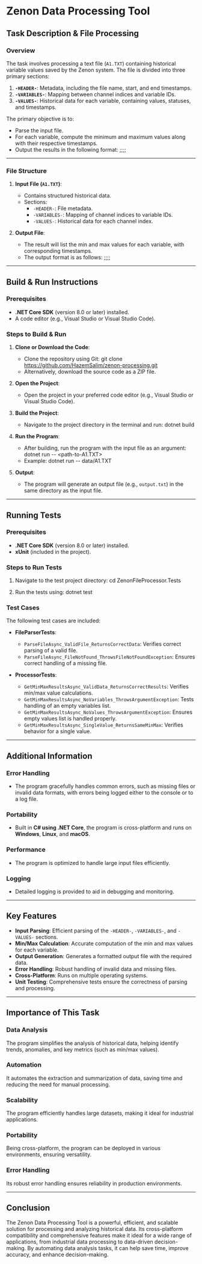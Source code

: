 
# Zenon Data Processing Tool

## Task Description & File Processing

### Overview
The task involves processing a text file (`A1.TXT`) containing historical variable values saved by the Zenon system. The file is divided into three primary sections:
1. **`-HEADER-`**: Metadata, including the file name, start, and end timestamps.
2. **`-VARIABLES-`**: Mapping between channel indices and variable IDs.
3. **`-VALUES-`**: Historical data for each variable, containing values, statuses, and timestamps.

The primary objective is to:
- Parse the input file.
- For each variable, compute the minimum and maximum values along with their respective timestamps.
- Output the results in the following format:
  <Variable ID>;<Min Value>;<Min Timestamp>;<Max Value>;<Max Timestamp>

---

### File Structure

1. **Input File (`A1.TXT`)**:
   - Contains structured historical data.
   - Sections:
     - `-HEADER-`: File metadata.
     - `-VARIABLES-`: Mapping of channel indices to variable IDs.
     - `-VALUES-`: Historical data for each channel index.
   
2. **Output File**:
   - The result will list the min and max values for each variable, with corresponding timestamps.
   - The output format is as follows:
     <Variable ID>;<Min Value>;<Min Timestamp>;<Max Value>;<Max Timestamp>

---

## Build & Run Instructions

### Prerequisites
- **.NET Core SDK** (version 8.0 or later) installed.
- A code editor (e.g., Visual Studio or Visual Studio Code).

### Steps to Build & Run

1. **Clone or Download the Code**:
   - Clone the repository using Git:
     git clone https://github.com/HazemSalim/zenon-processing.git
   - Alternatively, download the source code as a ZIP file.

2. **Open the Project**:
   - Open the project in your preferred code editor (e.g., Visual Studio or Visual Studio Code).

3. **Build the Project**:
   - Navigate to the project directory in the terminal and run:
     dotnet build

4. **Run the Program**:
   - After building, run the program with the input file as an argument:
     dotnet run -- <path-to-A1.TXT>
   - Example:
     dotnet run -- data/A1.TXT

5. **Output**:
   - The program will generate an output file (e.g., `output.txt`) in the same directory as the input file.

---

## Running Tests

### Prerequisites
- **.NET Core SDK** (version 8.0 or later) installed.
- **xUnit** (included in the project).

### Steps to Run Tests

1. Navigate to the test project directory:
   cd ZenonFileProcessor.Tests

2. Run the tests using:
   dotnet test

### Test Cases

The following test cases are included:

- **FileParserTests**:
  - `ParseFileAsync_ValidFile_ReturnsCorrectData`: Verifies correct parsing of a valid file.
  - `ParseFileAsync_FileNotFound_ThrowsFileNotFoundException`: Ensures correct handling of a missing file.
  
- **ProcessorTests**:
  - `GetMinMaxResultsAsync_ValidData_ReturnsCorrectResults`: Verifies min/max value calculations.
  - `GetMinMaxResultsAsync_NoVariables_ThrowsArgumentException`: Tests handling of an empty variables list.
  - `GetMinMaxResultsAsync_NoValues_ThrowsArgumentException`: Ensures empty values list is handled properly.
  - `GetMinMaxResultsAsync_SingleValue_ReturnsSameMinMax`: Verifies behavior for a single value.

---

## Additional Information

### Error Handling
- The program gracefully handles common errors, such as missing files or invalid data formats, with errors being logged either to the console or to a log file.

### Portability
- Built in **C# using .NET Core**, the program is cross-platform and runs on **Windows**, **Linux**, and **macOS**.

### Performance
- The program is optimized to handle large input files efficiently.

### Logging
- Detailed logging is provided to aid in debugging and monitoring.

---

## Key Features

- **Input Parsing**: Efficient parsing of the `-HEADER-`, `-VARIABLES-`, and `-VALUES-` sections.
- **Min/Max Calculation**: Accurate computation of the min and max values for each variable.
- **Output Generation**: Generates a formatted output file with the required data.
- **Error Handling**: Robust handling of invalid data and missing files.
- **Cross-Platform**: Runs on multiple operating systems.
- **Unit Testing**: Comprehensive tests ensure the correctness of parsing and processing.

---

## Importance of This Task

### Data Analysis
The program simplifies the analysis of historical data, helping identify trends, anomalies, and key metrics (such as min/max values).

### Automation
It automates the extraction and summarization of data, saving time and reducing the need for manual processing.

### Scalability
The program efficiently handles large datasets, making it ideal for industrial applications.

### Portability
Being cross-platform, the program can be deployed in various environments, ensuring versatility.

### Error Handling
Its robust error handling ensures reliability in production environments.

---

## Conclusion
The Zenon Data Processing Tool is a powerful, efficient, and scalable solution for processing and analyzing historical data. Its cross-platform compatibility and comprehensive features make it ideal for a wide range of applications, from industrial data processing to data-driven decision-making. By automating data analysis tasks, it can help save time, improve accuracy, and enhance decision-making.
